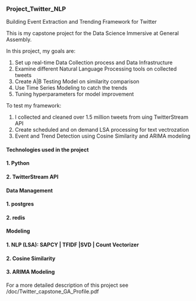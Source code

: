 ### Project_Twitter_NLP
Building Event Extraction and Trending Framework for Twitter


This is my capstone project for the Data Science Immersive at General Assembly. 

In this project, my goals are:
  1. Set up real-time Data Collection process and Data Infrastructure
  2. Examine different Natural Language Processing tools on collected tweets
  3. Create A|B Testing Model on similarity comparison
  4. Use Time Series Modeling to catch the trends
  5. Tuning hyperparameters for model improvement

To test my framework:
  1. I collected and cleaned over 1.5 million tweets from uing TwitterStream API
  2. Create scheduled and on demand LSA processing for text vectrozation
  3. Event and Trend Detection using Cosine Similarity and ARIMA modeling

#### Technologies used in the project
####  1. Python
####  2. TwitterStream API
####   Data Management
####   1. postgres
####   2. redis
####   Modeling
####   1. NLP (LSA): SAPCY | TFIDF |SVD | Count Vectorizer 
####   2. Cosine Similarity
####   3. ARIMA Modeling
  
For a more detailed description of this project see /doc/Twitter_capstone_GA_Profile.pdf
